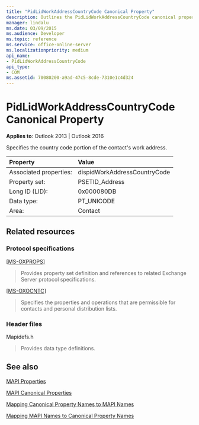 ```yaml
---
title: "PidLidWorkAddressCountryCode Canonical Property"
description: Outlines the PidLidWorkAddressCountryCode canonical property, which specifies the country code portion of the contact's work address.
manager: lindalu
ms.date: 03/09/2015
ms.audience: Developer
ms.topic: reference
ms.service: office-online-server
ms.localizationpriority: medium
api_name:
- PidLidWorkAddressCountryCode
api_type:
- COM
ms.assetid: 70080200-a9ad-47c5-8cde-7310e1c4d324
---
```


# PidLidWorkAddressCountryCode Canonical Property

  
  
**Applies to**: Outlook 2013 | Outlook 2016 
  
Specifies the country code portion of the contact's work address.
  
|Property|Value|
|:-----|:-----|
|Associated properties:  <br/> |dispidWorkAddressCountryCode  <br/> |
|Property set:  <br/> |PSETID_Address  <br/> |
|Long ID (LID):  <br/> |0x000080DB  <br/> |
|Data type:  <br/> |PT_UNICODE  <br/> |
|Area:  <br/> |Contact  <br/> |
   
## Related resources

### Protocol specifications

[[MS-OXPROPS]](https://msdn.microsoft.com/library/f6ab1613-aefe-447d-a49c-18217230b148%28Office.15%29.aspx)
  
> Provides property set definition and references to related Exchange Server protocol specifications.
    
[[MS-OXOCNTC]](https://msdn.microsoft.com/library/9b636532-9150-4836-9635-9c9b756c9ccf%28Office.15%29.aspx)
  
> Specifies the properties and operations that are permissible for contacts and personal distribution lists.
    
### Header files

Mapidefs.h
  
> Provides data type definitions.
    
## See also



[MAPI Properties](mapi-properties.md)
  
[MAPI Canonical Properties](mapi-canonical-properties.md)
  
[Mapping Canonical Property Names to MAPI Names](mapping-canonical-property-names-to-mapi-names.md)
  
[Mapping MAPI Names to Canonical Property Names](mapping-mapi-names-to-canonical-property-names.md)

